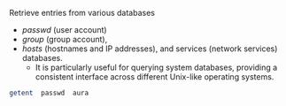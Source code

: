 Retrieve entries from various databases

 - *passwd* (user account) 
 - *group* (group account), 
 - *hosts* (hostnames and IP addresses), and services (network services) databases.
	 - It is particularly useful for querying system databases, providing a consistent interface across different Unix-like operating systems.
 
```bash
getent  passwd  aura
```

